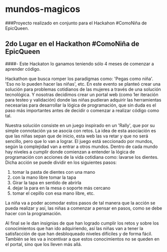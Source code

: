 # mundos-magicos
###Proyecto realizado en conjunto para el Hackahon #ComoNiña de EpicQueen.

## 2do Lugar en el Hackathon #ComoNiña de EpicQueen

####- Este Hackaton lo ganamos teniendo sólo 4 meses de comenzar a aprender código.

Hackathon que busca romper los paradigmas como: 'Pegas como niña'. 'Eso no lo pueden hacer las niñas', etc.
En este evento se planteó crear una solución para problemas cotidianos de las mujeres a través de una solución tecnológica.
Y nosotras decidimos crear un portal web (como 1er iteración para testeo y validación) donde las niñas pudieran adquirir las herramientas
necesarias para desarrollar la lógica de programación, que sin duda es el paso más importantes antes de decidir o comenzar a realizar
código como tal. 

Nuestra solución consiste en un juego inspirado en un 'Rally', que por su simple connotación ya se asocia con retos.
La idea de esta asociación es que las niñas sepan que de inicio, esta web las va retar y que no será sencillo, pero que lo van a lograr. 
El juego está seccionado por mundos, según la complejidad van a entrar a otros mundos.
Dentro de cada mundo hay niveles a cumplir donde comienzan a entender la lógica de programación con acciones de la vida cotidiana como:
lavarse los dientes. Dicha acción se puede dividir en los siguientes pasos: 

1. tomar la pasta de dientes con una mano
2. con la mano libre tomar la tapa
3. Girar la tapa en sentido de abrirla
4. dejar la para en la mesa o soporte más cercano
5. tomar el cepillo con esa mano libre, etc. 

La niña va a poder acomodar estos pasos de tal manera que la acción se pueda realizar y así, las niñas a comenzar a pensar en pasos,
como se debe hacer con la programación. 

Al final se le dan insignias de que han logrado cumplir los retos y sobre los conocimientos que han ido adquiriendo,
así las niñas van a tener la satisfacción de que han desbloqueado niveles difíciles y de forma fácil.
También se les va a incentivar a que estos conocimientos no se queden en el portal, sino que los lleven más allá.
